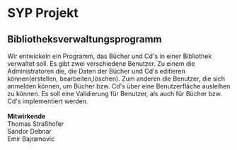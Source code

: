 # SYP Projekt
## Bibliotheksverwaltungsprogramm


Wir entwickeln ein Programm, das Bücher und Cd's in einer Bibliothek verwaltet soll. Es gibt zwei verschiedene Benutzer. Zu einem die Administratoren die, die Daten der Bücher und Cd's editieren können(erstellen, bearbeiten,löschen). Zum anderen die Benutzer, die sich anmelden können, um Bücher bzw. Cd's über eine Benutzerfläche ausleihen zu können.
Es soll eine Validierung für Benutzer, als auch für Bücher bzw. Cd's implementiert werden.
\
\
**Mitwirkende**\
Thomas Straßhofer\
Sandor Debnar\
Emir Bajramovic
